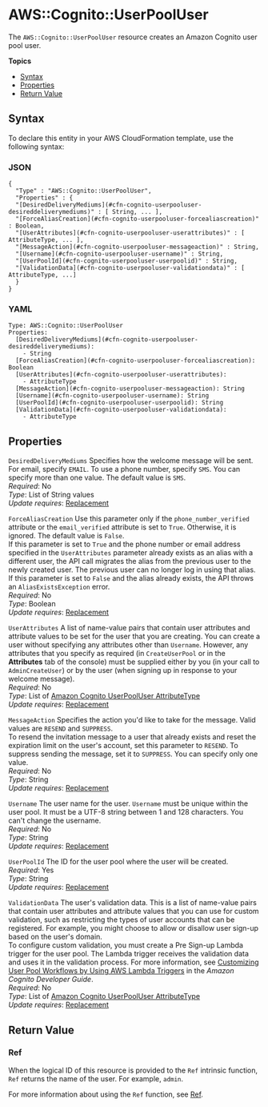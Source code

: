 # AWS::Cognito::UserPoolUser<a name="aws-resource-cognito-userpooluser"></a>

The `AWS::Cognito::UserPoolUser` resource creates an Amazon Cognito user pool user\.

**Topics**
+ [Syntax](#aws-resource-cognito-userpooluser-syntax)
+ [Properties](#w4ab1c21c10d303b9)
+ [Return Value](#w4ab1c21c10d303c11)

## Syntax<a name="aws-resource-cognito-userpooluser-syntax"></a>

To declare this entity in your AWS CloudFormation template, use the following syntax:

### JSON<a name="aws-resource-cognito-userpooluser-syntax.json"></a>

```
{
  "Type" : "AWS::Cognito::UserPoolUser",
  "Properties" : {
  "[DesiredDeliveryMediums](#cfn-cognito-userpooluser-desireddeliverymediums)" : [ String, ... ],
  "[ForceAliasCreation](#cfn-cognito-userpooluser-forcealiascreation)" : Boolean,
  "[UserAttributes](#cfn-cognito-userpooluser-userattributes)" : [ AttributeType, ... ],
  "[MessageAction](#cfn-cognito-userpooluser-messageaction)" : String,
  "[Username](#cfn-cognito-userpooluser-username)" : String,
  "[UserPoolId](#cfn-cognito-userpooluser-userpoolid)" : String,
  "[ValidationData](#cfn-cognito-userpooluser-validationdata)" : [ AttributeType, ...]
  }
}
```

### YAML<a name="aws-resource-cognito-userpooluser-syntax.yaml"></a>

```
Type: AWS::Cognito::UserPoolUser
Properties:
  [DesiredDeliveryMediums](#cfn-cognito-userpooluser-desireddeliverymediums): 
    - String
  [ForceAliasCreation](#cfn-cognito-userpooluser-forcealiascreation): Boolean
  [UserAttributes](#cfn-cognito-userpooluser-userattributes): 
    - AttributeType
  [MessageAction](#cfn-cognito-userpooluser-messageaction): String
  [Username](#cfn-cognito-userpooluser-username): String
  [UserPoolId](#cfn-cognito-userpooluser-userpoolid): String
  [ValidationData](#cfn-cognito-userpooluser-validationdata): 
    - AttributeType
```

## Properties<a name="w4ab1c21c10d303b9"></a>

`DesiredDeliveryMediums`  <a name="cfn-cognito-userpooluser-desireddeliverymediums"></a>
Specifies how the welcome message will be sent\. For email, specify `EMAIL`\. To use a phone number, specify `SMS`\. You can specify more than one value\. The default value is `SMS`\.   
*Required*: No  
*Type*: List of String values  
*Update requires*: [Replacement](using-cfn-updating-stacks-update-behaviors.md#update-replacement)

`ForceAliasCreation`  <a name="cfn-cognito-userpooluser-forcealiascreation"></a>
Use this parameter only if the `phone_number_verified` attribute or the `email_verified` attribute is set to `True`\. Otherwise, it is ignored\. The default value is `False`\.  
If this parameter is set to `True` and the phone number or email address specified in the `UserAttributes` parameter already exists as an alias with a different user, the API call migrates the alias from the previous user to the newly created user\. The previous user can no longer log in using that alias\.  
If this parameter is set to `False` and the alias already exists, the API throws an `AliasExistsException` error\.   
*Required*: No  
*Type*: Boolean  
*Update requires*: [Replacement](using-cfn-updating-stacks-update-behaviors.md#update-replacement)

`UserAttributes`  <a name="cfn-cognito-userpooluser-userattributes"></a>
A list of name\-value pairs that contain user attributes and attribute values to be set for the user that you are creating\. You can create a user without specifying any attributes other than `Username`\. However, any attributes that you specify as required \(in `CreateUserPool` or in the **Attributes** tab of the console\) must be supplied either by you \(in your call to `AdminCreateUser`\) or by the user \(when signing up in response to your welcome message\)\.  
*Required*: No  
*Type*: List of [Amazon Cognito UserPoolUser AttributeType](aws-properties-cognito-userpooluser-attributetype.md)  
*Update requires*: [Replacement](using-cfn-updating-stacks-update-behaviors.md#update-replacement)

`MessageAction`  <a name="cfn-cognito-userpooluser-messageaction"></a>
Specifies the action you'd like to take for the message\. Valid values are `RESEND` and `SUPPRESS`\.  
To resend the invitation message to a user that already exists and reset the expiration limit on the user's account, set this parameter to `RESEND`\. To suppress sending the message, set it to `SUPPRESS`\. You can specify only one value\.  
*Required*: No  
*Type*: String  
*Update requires*: [Replacement](using-cfn-updating-stacks-update-behaviors.md#update-replacement)

`Username`  <a name="cfn-cognito-userpooluser-username"></a>
The user name for the user\. `Username` must be unique within the user pool\. It must be a UTF\-8 string between 1 and 128 characters\. You can't change the username\.  
*Required*: No  
*Type*: String  
*Update requires*: [Replacement](using-cfn-updating-stacks-update-behaviors.md#update-replacement)

`UserPoolId`  <a name="cfn-cognito-userpooluser-userpoolid"></a>
The ID for the user pool where the user will be created\.  
*Required*: Yes  
*Type*: String  
*Update requires*: [Replacement](using-cfn-updating-stacks-update-behaviors.md#update-replacement)

`ValidationData`  <a name="cfn-cognito-userpooluser-validationdata"></a>
The user's validation data\. This is a list of name\-value pairs that contain user attributes and attribute values that you can use for custom validation, such as restricting the types of user accounts that can be registered\. For example, you might choose to allow or disallow user sign\-up based on the user's domain\.  
To configure custom validation, you must create a Pre Sign\-up Lambda trigger for the user pool\. The Lambda trigger receives the validation data and uses it in the validation process\. For more information, see [Customizing User Pool Workflows by Using AWS Lambda Triggers](http://docs.aws.amazon.com/cognito/latest/developerguide/cognito-user-identity-pools-working-with-aws-lambda-triggers.html) in the *Amazon Cognito Developer Guide*\.  
*Required*: No  
*Type*: List of [Amazon Cognito UserPoolUser AttributeType](aws-properties-cognito-userpooluser-attributetype.md)  
*Update requires*: [Replacement](using-cfn-updating-stacks-update-behaviors.md#update-replacement)

## Return Value<a name="w4ab1c21c10d303c11"></a>

### Ref<a name="w4ab1c21c10d303c11b2"></a>

When the logical ID of this resource is provided to the `Ref` intrinsic function, `Ref` returns the name of the user\. For example, `admin`\.

For more information about using the `Ref` function, see [Ref](intrinsic-function-reference-ref.md)\.